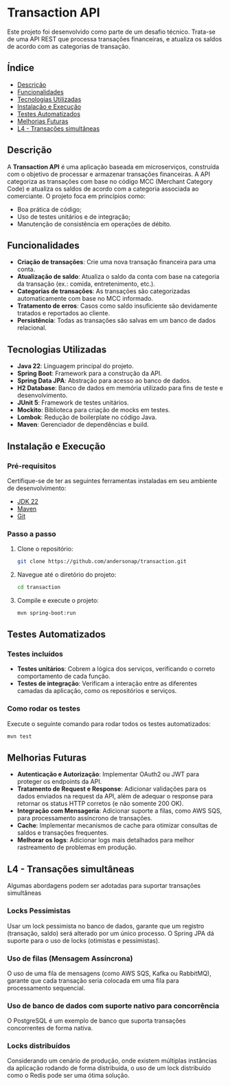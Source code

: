 # Transaction API

Este projeto foi desenvolvido como parte de um desafio técnico. Trata-se de uma API REST que processa transações financeiras, e atualiza os saldos de acordo com as categorias de transação.

## Índice
- [Descrição](#descrição)
- [Funcionalidades](#funcionalidades)
- [Tecnologias Utilizadas](#tecnologias-utilizadas)
- [Instalação e Execução](#instalação-e-execução)
- [Testes Automatizados](#testes-automatizados)
- [Melhorias Futuras](#melhorias-futuras)
- [L4 - Transações simultâneas](#L4-transações-simultâneas)

## Descrição

A **Transaction API** é uma aplicação baseada em microserviços, construída com o objetivo de processar e armazenar transações financeiras. A API categoriza as transações com base no código MCC (Merchant Category Code) e atualiza os saldos de acordo com a categoria associada ao comerciante. O projeto foca em princípios como:
- Boa prática de código;
- Uso de testes unitários e de integração;
- Manutenção de consistência em operações de débito.

## Funcionalidades

- **Criação de transações**: Crie uma nova transação financeira para uma conta.
- **Atualização de saldo**: Atualiza o saldo da conta com base na categoria da transação (ex.: comida, entretenimento, etc.).
- **Categorias de transações**: As transações são categorizadas automaticamente com base no MCC informado.
- **Tratamento de erros**: Casos como saldo insuficiente são devidamente tratados e reportados ao cliente.
- **Persistência**: Todas as transações são salvas em um banco de dados relacional.

## Tecnologias Utilizadas

- **Java 22**: Linguagem principal do projeto.
- **Spring Boot**: Framework para a construção da API.
- **Spring Data JPA**: Abstração para acesso ao banco de dados.
- **H2 Database**: Banco de dados em memória utilizado para fins de teste e desenvolvimento.
- **JUnit 5**: Framework de testes unitários.
- **Mockito**: Biblioteca para criação de mocks em testes.
- **Lombok**: Redução de boilerplate no código Java.
- **Maven**: Gerenciador de dependências e build.

## Instalação e Execução

### Pré-requisitos

Certifique-se de ter as seguintes ferramentas instaladas em seu ambiente de desenvolvimento:

- [JDK 22](https://www.oracle.com/java/technologies/javase/jdk22-archive-downloads.html)
- [Maven](https://maven.apache.org/download.cgi)
- [Git](https://git-scm.com/)

### Passo a passo

1. Clone o repositório:

    ```bash
    git clone https://github.com/andersonap/transaction.git
    ```

2. Navegue até o diretório do projeto:

    ```bash
    cd transaction
    ```

3. Compile e execute o projeto:

    ```bash
    mvn spring-boot:run
    ```

## Testes Automatizados
### Testes incluídos

- **Testes unitários**: Cobrem a lógica dos serviços, verificando o correto comportamento de cada função.
- **Testes de integração**: Verificam a interação entre as diferentes camadas da aplicação, como os repositórios e serviços.

### Como rodar os testes

Execute o seguinte comando para rodar todos os testes automatizados:

```bash
mvn test
```

## Melhorias Futuras

- **Autenticação e Autorização**: Implementar OAuth2 ou JWT para proteger os endpoints da API.
- **Tratamento de Request e Response**: Adicionar validações para os dados enviados na request da API, além de adequar o response para retornar os status HTTP corretos (e não somente 200 OK).
- **Integração com Mensageria**: Adicionar suporte a filas, como AWS SQS, para processamento assíncrono de transações.
- **Cache**: Implementar mecanismos de cache para otimizar consultas de saldos e transações frequentes.
- **Melhorar os logs**: Adicionar logs mais detalhados para melhor rastreamento de problemas em produção.


## L4 - Transações simultâneas

Algumas abordagens podem ser adotadas para suportar transações simultâneas

### Locks Pessimistas
Usar um lock pessimista no banco de dados, garante que um registro (transação, saldo) será alterado por um único processo. O Spring JPA dá suporte para o uso de locks (otimistas e pessimistas).

### Uso de filas (Mensagem Assíncrona)
O uso de uma fila de mensagens (como AWS SQS, Kafka ou RabbitMQ), garante que cada transação seria colocada em uma fila para processamento sequencial.

### Uso de banco de dados com suporte nativo para concorrência
O PostgreSQL é um exemplo de banco que suporta transações concorrentes de forma nativa.

### Locks distribuídos
Considerando um cenário de produção, onde existem múltiplas instâncias da aplicação rodando de forma distribuída, o uso de um lock distribuído como o Redis pode ser uma ótima solução.
